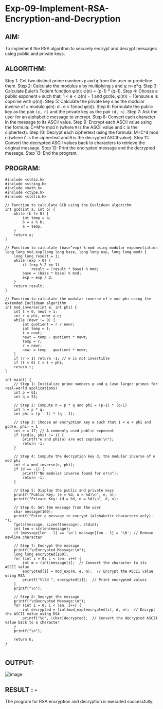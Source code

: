# Exp-09-Implement-RSA-Encryption-and-Decryption

## AIM:
To implement the RSA algorithm to securely encrypt and decrypt messages
using public and private keys.
## ALGORITHM:
Step 1: Get two distinct prime numbers `p` and `q` from the user or predefine
them.
Step 2: Calculate the modulus `n` by multiplying `p` and `q`: n=p*q.
Step 3: Calculate Euler’s Totient function φ(n): φ(n) = (p-1) * (q-1).
Step 4: Choose a public exponent `e` such that: 1 < e < φ(n) = 1 and gcd(e,
φ(n)) = 1(ensure e is coprime with φ(n)).
Step 5: Calculate the private key `d` as the modular inverse of `e` modulo
φ(n): d . e ≡ 1(mod φ(n)).
Step 6: Formulate the public key as the pair `(e, n)` and the private key as the
pair `(d, n)`.
Step 7: Ask the user for an alphabetic message to encrypt.
Step 8: Convert each character in the message to its ASCII value.
Step 9: Encrypt each ASCII value using the formula: C=M^e mod n
(where `M` is the ASCII value and `C` is the ciphertext).
Step 10: Decrypt each ciphertext using the formula: M=C^d mod n
(where `C` is the ciphertext and `M` is the decrypted ASCII value).
Step 11: Convert the decrypted ASCII values back to characters to retrieve the
original message.
Step 12: Print the encrypted message and the decrypted message.
Step 13: End the program.
## PROGRAM:
```
#include <stdio.h>
#include <string.h>
#include <math.h>
#include <ctype.h>
#include <stdlib.h>

// Function to calculate GCD using the Euclidean algorithm
int gcd(int a, int b) {
    while (b != 0) {
        int temp = b;
        b = a % b;
        a = temp;
    }
    return a;
}

// Function to calculate (base^exp) % mod using modular exponentiation
long long mod_exp(long long base, long long exp, long long mod) {
    long long result = 1;
    while (exp > 0) {
        if (exp % 2 == 1)
            result = (result * base) % mod;
        base = (base * base) % mod;
        exp = exp / 2;
    }
    return result;
}

// Function to calculate the modular inverse of e mod phi using the extended Euclidean algorithm
int mod_inverse(int e, int phi) {
    int t = 0, newt = 1;
    int r = phi, newr = e;
    while (newr != 0) {
        int quotient = r / newr;
        int temp = t;
        t = newt;
        newt = temp - quotient * newt;
        temp = r;
        r = newr;
        newr = temp - quotient * newr;
    }
    if (r > 1) return -1; // e is not invertible
    if (t < 0) t = t + phi;
    return t;
}

int main() {
    // Step 1: Initialize prime numbers p and q (use larger primes for real-world applications)
    int p = 61;
    int q = 53;
    
    // Step 2: Compute n = p * q and phi = (p-1) * (q-1)
    int n = p * q;
    int phi = (p - 1) * (q - 1);

    // Step 3: Choose an encryption key e such that 1 < e < phi and gcd(e, phi) = 1
    int e = 17; // A commonly used public exponent
    if (gcd(e, phi) != 1) {
        printf("e and phi(n) are not coprime!\n");
        return -1;
    }

    // Step 4: Compute the decryption key d, the modular inverse of e mod phi
    int d = mod_inverse(e, phi);
    if (d == -1) {
        printf("No modular inverse found for e!\n");
        return -1;
    }

    // Step 5: Display the public and private keys
    printf("Public Key: (e = %d, n = %d)\n", e, n);
    printf("Private Key: (d = %d, n = %d)\n", d, n);

    // Step 6: Get the message from the user
    char message[100];
    printf("Enter a message to encrypt (alphabetic characters only): ");
    fgets(message, sizeof(message), stdin);
    int len = strlen(message);
    if (message[len - 1] == '\n') message[len - 1] = '\0'; // Remove newline character

    // Step 7: Encrypt the message
    printf("\nEncrypted Message:\n");
    long long encrypted[100];
    for (int i = 0; i < len; i++) {
        int m = (int)message[i];  // Convert the character to its ASCII value
        encrypted[i] = mod_exp(m, e, n);  // Encrypt the ASCII value using RSA
        printf("%lld ", encrypted[i]);  // Print encrypted values
    }
    printf("\n");

    // Step 8: Decrypt the message
    printf("\nDecrypted Message:\n");
    for (int i = 0; i < len; i++) {
        int decrypted = (int)mod_exp(encrypted[i], d, n);  // Decrypt the ASCII value using RSA
        printf("%c", (char)decrypted);  // Convert the decrypted ASCII value back to a character
    }
    printf("\n");

    return 0;
}


```
## OUTPUT:
![image](https://github.com/user-attachments/assets/bdca7381-d68d-4a15-baea-faebfa03fb42)


## RESULT : -
The program for RSA encryption and decryption is executed successfully.
